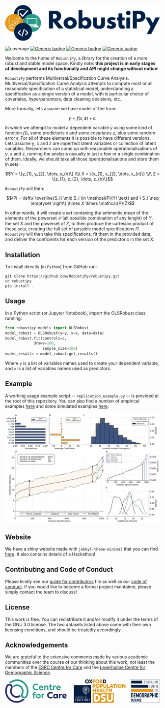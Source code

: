 <img src="https://github.com/RobustiPy/RobustiPy.github.io/blob/main/assets/robustipy_logo_transparent_large_trimmed.png?raw=true" width="700"/>

![coverage](https://img.shields.io/badge/Purpose-Research-yellow)
[![Generic badge](https://img.shields.io/badge/Python-3.11-red.svg)](https://shields.io/)
[![Generic badge](https://img.shields.io/badge/R-brightgreen.svg)](https://shields.io/)
[![Generic badge](https://img.shields.io/badge/License-GNU3.0-purple.svg)](https://shields.io/)

Welcome to the home of `RobustiPy`, a library for the creation of a more robust and stable model space. Kindly note: **this project is in early stages of development and its functionally and API might change without notice**!

`RobustiPy` performs Multiversal/Specification Curve Analysis. Multiversal/Specification Curve Analysis attempts to compute most or all reasonable specification of a statistical model, understanding a specification as a single version of a model, with is particular choice of covariates, hyperparamters, data cleaning decisions, etc.

More formally, lets assume we have model of the form:

$$
y = f(x, \textbf{z}) + \epsilon .
$$

In which we attempt to model a dependent variable $y$ using some kind of function $f()$, some predictor/s $x$ and some covariates $z$, plus some random error $\epsilon$. For all of these elements it is possible to have different versions. Lets assume $y$, $x$ and $z$ are imperfect latent variables or collection of latent variables. Researchers can come up with reasonable operationalisations of $y$, $x$ and $z$, running the analysis ussually in just a few or a single combination of them. Ideally, we should take all those operationalisations and store them in sets:

```math
Y = \{y_{1}, y_{2}, \dots, y_{n}\} \\\\
X = \{x_{1}, x_{2}, \dots, x_{n}\} \\\\
Z = \{z_{1}, z_{2}, \dots, z_{n}\}
```

`RobustiPy` will then:

```math
\Pi = \left\{ \overline{S_i} \mid S_i \in \mathcal{P}(Y) \text{ and } S_i \neq \emptyset \right\} \times X \times \mathcal{P}(Z)
```

In other words, it will create a set contaning the aritmentic mean of the elements of the powerset $\mathcal{P}$ (all possible combination of any lenght) of $Y$, the set $X$ and the powerset of $Z$, to then produce the cartesian product of these sets, creating the full set of possible model specifications $\Pi$. `RobustiPy` will then take this specifications, fit them in the provided data, and deliver the coeficients for each version of the predictor $x$ in the set $X$.


## Installation

To install directly (in `Python`) from GitHub run:

```
git clone https://github.com/RobustiPy/robustipy.git
cd robustipy
pip install .
```

## Usage

In a Python script (or Jupyter Notebook), import the OLSRobust class running:

```python
from robustipy.models import OLSRobust
model_robust = OLSRobust(y=y, x=x, data=data)
model_robust.fit(controls=c,
	         draws=100,
                 sample_size=100)
model_results = model_robust.get_results()
```
Where `y` is a list of variables names used to create your dependent variable, and `x` is a list of variables names used as predictors.

## Example

A working usage example script -- `replication_example.py` -- is provided at the root of this repository. You can also find a number of empirical examples [here](https://github.com/RobustiPy/Empirical-Examples) and some simulated examples [here](Simulated-Examples).

![Union dataset example](./figures/union_example/union_curve.svg)

## Website

We have a shiny website made with `jekkyl-theme-minimal` that you can find [here](https://robustipy.github.io/). It also contains details of a Hackathon!

## Contributing and Code of Conduct

Please kindly see our [guide for contributors](https://github.com/RobustiPy/robustipy/blob/main/contributing.md) file as well as our [code of conduct](https://github.com/RobustiPy/robustipy/blob/main/CODE-OF-CONDUCT.md). If you would like to become a formal project maintainer, please simply contact the team to discuss!

## License

This work is free. You can redistribute it and/or modify it under the terms of the GNU 3.0 license. The two datasets listed above come with their own licensing conditions, and should be treatedly accordingly.

## Acknowledgements
We are grateful to the extensive comments made by various academic communities over the course of our thinking about this work, not least the members of the [ESRC Centre for Care](https://centreforcare.ac.uk/) and the [Leverhulme Centre for Demographic Science](https://demography.ox.ac.uk/).

<div style="display: flex; justify-content: space-between;">
    <img src="https://github.com/RobustiPy/RobustiPy.github.io/blob/main/assets/cfc_logo.png?raw=true" alt="CfC" style="width: 200px; height: auto; margin-right: 20px;">
    <img src="https://github.com/RobustiPy/RobustiPy.github.io/blob/main/assets/lcds_logo.png?raw=true" alt="LCDS" style="width: 280px; height: auto;">
</div>
